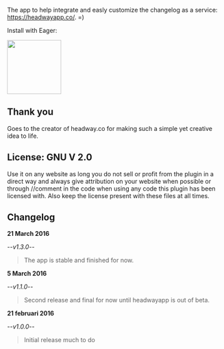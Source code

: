 The app to help integrate and easly customize the changelog as a service: https://headwayapp.co/. =)

Install with Eager:

<a href="https://eager.io/app/headway/install?source=button">
  <img src="https://install.eager.io/install-button.png" border="0" width="126">
</a>

## Thank you

Goes to the creator of headway.co for making such a simple yet creative idea to life. 

## License: GNU V 2.0

Use it on any website as long you do not sell or profit from the plugin in a direct way and always give attribution on your website when possible or through //comment in the code when using any code this plugin has been licensed with. Also keep the license present with these files at all times.

## Changelog 

**21 March 2016**

--*v1.3.0*--
> The app is stable and finished for now.  

**5 March 2016**

--*v1.1.0*--
> Second release and final for now until headwayapp is out of beta. 

**21 februari 2016**

--*v1.0.0*--
> Initial release much to do

